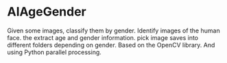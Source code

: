 # AIAgeGender
Given some images, classify them by gender.  Identify images of the human face. the extract age and gender information. pick image saves into different folders depending on gender. Based on the OpenCV library. And using Python parallel processing.   
